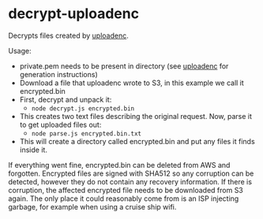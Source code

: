 # decrypt-uploadenc
  Decrypts files created by [uploadenc](https://github.com/dents/uploadenc).

Usage:
* private.pem needs to be present in directory (see [uploadenc](https://github.com/dents/uploadenc) for generation instructions)
* Download a file that uploadenc wrote to S3, in this example we call it encrypted.bin
* First, decrypt and unpack it:
  * `node decrypt.js encrypted.bin`
* This creates two text files describing the original request. Now, parse it to get uploaded files out:
  * `node parse.js encrypted.bin.txt`
* This will create a directory called encrypted.bin and put any files it finds inside it.

If everything went fine, encrypted.bin can be deleted from AWS and forgotten. Encrypted files are signed with SHA512 so any corruption can be detected, however they do not contain any recovery information. If there is corruption, the affected encrypted file needs to be downloaded from S3 again. The only place it could reasonably come from is an ISP injecting garbage, for example when using a cruise ship wifi.
